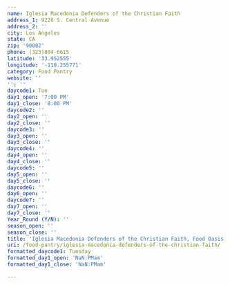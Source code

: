 ```yaml
---
name: Iglesia Macedonia Defenders of the Christian Faith
address_1: 9228 S. Central Avenue
address_2: ''
city: Los Angeles
state: CA
zip: '90002'
phone: (323)804-6615
latitude: '33.952555'
longitude: '-118.255771'
category: Food Pantry
website: ''
'': ''
daycode1: Tue
day1_open: '7:00 PM'
day1_close: '8:00 PM'
daycode2: ''
day2_open: ''
day2_close: ''
daycode3: ''
day3_open: ''
day3_close: ''
daycode4: ''
day4_open: ''
day4_close: ''
daycode5: ''
day5_open: ''
day5_close: ''
daycode6: ''
day6_open: ''
daycode7: ''
day7_open: ''
day7_close: ''
Year_Round (Y/N): ''
season_open: ''
season_close: ''
title: 'Iglesia Macedonia Defenders of the Christian Faith, Food Oasis Los Angeles'
uri: /food-pantry/iglesia-macedonia-defenders-of-the-christian-faith/
formatted_daycode1: Tuesday
formatted_day1_open: 'NaN:PMam'
formatted_day1_close: 'NaN:PMam'

---
```

